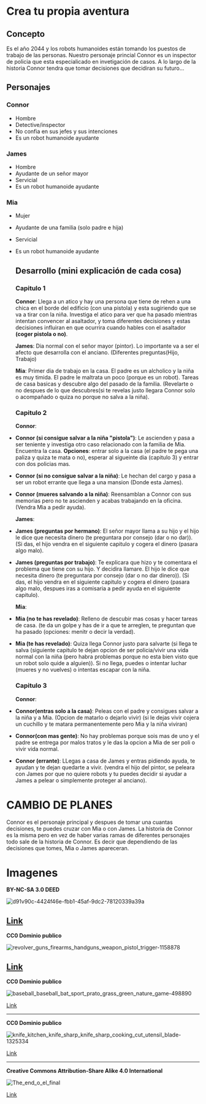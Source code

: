 # Crea tu propia aventura
## Concepto
Es el año 2044 y los robots humanoides están tomando los puestos de trabajo de las personas. Nuestro personaje princial Connor es un inspector de policia que esta especialicado en invetigación de casos. A lo largo de la historia Connor tendra que tomar decisiones que decidiran su futuro...
## Personajes
### Connor
- Hombre
- Detective/inspector
- No confia en sus jefes y sus intenciones
- Es un robot humanoide ayudante
### James
- Hombre
- Ayudante de un señor mayor
- Servicial
- Es un robot humanoide ayudante
### Mia
- Mujer
- Ayudante de una familia (solo padre e hija)
- Servicial
- Es un robot humanoide ayudante
  ## Desarrollo (mini explicación de cada cosa)
  ### Capitulo 1
    **Connor**: Llega a un atico y hay una persona que tiene de rehen a una chica en el borde del edificio (con una pistola) y esta sugiriendo que se va a tirar con la niña. Investiga el atico para ver que ha pasado mientras intentan convencer al asaltador, y toma diferentes decisiones y estas decisiones influiran en que ocurrira cuando hables con el asaltador **(coger pistola o no)**.

  
    **James**: Dia normal con el señor mayor (pintor). Lo importante va a ser el afecto que desarrolla con el anciano. (Diferentes preguntas(Hijo, Trabajo)

  
  **Mia**: Primer dia de trabajo en la casa. El padre es un alcholico y la niña es muy timida. El padre le maltrata un poco (porque es un robot). Tareas de casa basicas y descubre algo del pasado de la familia. (Revelarte o no despues de lo que descubres(si te revelas justo llegara Connor solo o acompañado o quiza no porque no salva a la niña).
  ### Capitulo 2
    **Connor**:
 - **Connor (si consigue salvar a la niña "pistola")**: Le ascienden y pasa a ser teniente y investiga otro caso relacionado con la familia de Mia. Encuentra la casa. **Opciones**: entrar solo a la casa (el padre te pega una paliza y quiza te mata o no), esperar al sigueinte dia (capitulo 3) y entrar con dos policias mas.
 - **Connor (si no consigue salvar a la niña)**: Le hechan del cargo y pasa a ser un robot errante que llega a una mansion (Donde esta James).
 - **Connor (mueres salvando a la niña)**: Reensamblan a Connor con sus memorias pero no te ascienden y acabas trabajando en la oficina. (Vendra Mia a pedir ayuda).


    **James**:
 - **James (preguntas por hermano)**: El señor mayor llama a su hijo y el hijo le dice que necesita dinero (te preguntara por consejo (dar o no dar)). (Si das, el hijo vendra en el siguiente capitulo y cogera el dinero (pasara algo malo).
 - **James (preguntas por trabajo)**: Te explicara que hizo y te comentara el problema que tiene con su hijo. Y decidira llamare. El hijo le dice que necesita dinero (te preguntara por consejo (dar o no dar dinero)). (Si das, el hijo vendra en el siguiente capitulo y cogera el dinero (pasara algo malo, despues iras a comisaria a pedir ayuda en el siguiente capitulo).


    **Mia**:
- **Mia (no te has revelado)**: Relleno de descubir mas cosas y hacer tareas de casa. (te da un golpe y has de ir a que te arreglen, te preguntan que ha pasado (opciones: menitr o decir la verdad).
- **Mia (te has revelado)**: Quiza llega Connor justo para salvarte (si llega te salva (siguiente capitulo te dejan opcion de ser policia/vivir una vida normal con la niña (pero habra problemas porque no esta bien visto que un robot solo quide a alguien)). Si no llega, puedes o intentar luchar (mueres y no vuelves) o intentas escapar con la niña.

  ### Capitulo 3
    **Connor**:
- **Connor(entras solo a la casa)**: Peleas con el padre y consigues salvar a la niña y a Mia. (Opcion de matarlo o dejarlo vivir) (si le dejas vivir cojera un cuchillo y te matara permanentemente pero Mia y la niña viviran)
- **Connor(con mas gente)**: No hay problemas porque sois mas de uno y el padre se entrega por malos tratos y le das la opcion a Mia de ser poli o vivir vida normal.
- **Connor (errante)**: LLegas a casa de James y entras pidiendo ayuda, te ayudan y te dejan quedarte a vivir. (vendra el hijo del pintor, se peleara con James por que no quiere robots y tu puedes decidir si ayudar a James a pelear o simplemente proteger al anciano).

# CAMBIO DE PLANES
Connor es el personaje principal y despues de tomar una cuantas decisiones, te puedes cruzar con Mia o con James. La historia de Connor es la misma pero en vez de haber varias ramas de diferentes personajes todo sale de la historia de Connor. Es decir que dependiendo de las decisiones que tomes, Mia o James apareceran.

# Imagenes 
**BY-NC-SA 3.0 DEED**


![d91v90c-4424f46e-fbb1-45af-9dc2-78120339a39a](https://github.com/Spaikyjordi/Videojuegos-Jordi/assets/144990855/5ad33f65-3fdc-4c90-a585-d6052d87929b)


[Link](https://github.com/Spaikyjordi/Videojuegos-Jordi/assets/144990855/5ad33f65-3fdc-4c90-a585-d6052d87929b)
---
**CC0 Dominio publico**


![revolver_guns_firearms_handguns_weapon_pistol_trigger-1158878](https://github.com/Spaikyjordi/Videojuegos-Jordi/assets/144990855/c7302a2d-67da-41ee-b328-133eb81e7df3)


[Link](https://github.com/Spaikyjordi/Videojuegos-Jordi/assets/144990855/c7302a2d-67da-41ee-b328-133eb81e7df3)
---

**CC0 Dominio publico**


![baseball_baseball_bat_sport_prato_grass_green_nature_game-498890](https://github.com/Spaikyjordi/Videojuegos-Jordi/assets/144990855/1fb418b2-d98e-461e-818a-8c5f3892bdae)


[Link](https://github.com/Spaikyjordi/Videojuegos-Jordi/assets/144990855/1fb418b2-d98e-461e-818a-8c5f3892bdae)

---
**CC0 Dominio publico**


![knife_kitchen_knife_sharp_knife_sharp_cooking_cut_utensil_blade-1325334](https://github.com/Spaikyjordi/Videojuegos-Jordi/assets/144990855/e8c4fecb-fdd2-4e99-b9f3-fd5a98735085)


[Link](https://github.com/Spaikyjordi/Videojuegos-Jordi/assets/144990855/e8c4fecb-fdd2-4e99-b9f3-fd5a98735085)

---
**Creative Commons Attribution-Share Alike 4.0 International**


![The_end_o_el_final](https://github.com/Spaikyjordi/Videojuegos-Jordi/assets/144990855/d09c76f4-d51f-4219-9f38-4a5c9bac3702)


[Link](https://github.com/Spaikyjordi/Videojuegos-Jordi/assets/144990855/d09c76f4-d51f-4219-9f38-4a5c9bac3702)
